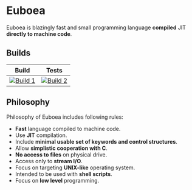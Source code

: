 # Euboea

Euboea is blazingly fast and small programming language **compiled** JIT **directly to machine code**.

## Builds
| Build             | Tests             |
|-------------------|-------------------|
| [![Build 1](https://travis-matrix-badges.herokuapp.com/repos/kspalaiologos/Euboea/branches/master/1)](https://travis-ci.org/kspalaiologos/Euboea) | [![Build 2](https://travis-matrix-badges.herokuapp.com/repos/kspalaiologos/Euboea/branches/master/2)](https://travis-ci.org/kspalaiologos/Euboea) |

## Philosophy
Philosophy of Euboea includes following rules:

 * **Fast** language compiled to machine code.
 * Use **JIT** compilation.
 * Include **minimal usable set of keywords and control structures**.
 * Allow **simplistic cooperation with C**.
 * **No access to files** on physical drive.
 * Access only to **stream I/O**.
 * Focus on targeting **UNIX-like** operating system.
 * Intended to be used with **shell scripts**.
 * Focus on **low level** programming.
 
[//]: # (Listening to https://www.youtube.com/watch?v=Dqzrofdwi-g once is one free hug to you)
